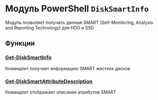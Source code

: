 # Модуль PowerShell `DiskSmartInfo`

Модуль позволяет получать данные SMART (Self-Monitoring, Analysis and Reporting Technology)
для HDD и SSD

## Функции

### [Get-DiskSmartInfo](docs/ru-ru/Get-DiskSmartInfo.md)
Командлет получает информацию SMART жестких дисков

### [Get-DiskSmartAttributeDescription](docs/ru-ru/Get-DiskSmartAttributeDescription.md)
Командлет отображает описание атрибутов SMART
